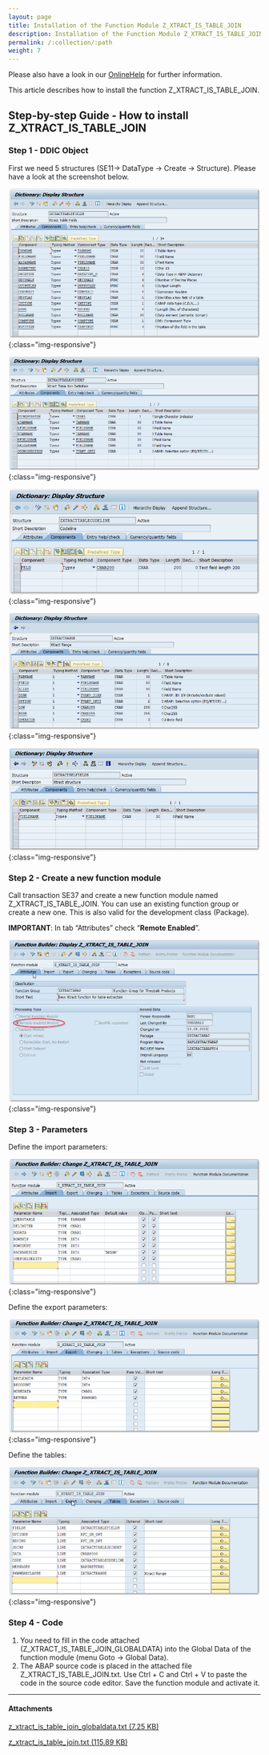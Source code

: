 ```yaml
---
layout: page
title: Installation of the Function Module Z_XTRACT_IS_TABLE_JOIN
description: Installation of the Function Module Z_XTRACT_IS_TABLE_JOIN
permalink: /:collection/:path
weight: 7
---
```


Please also have a look in our [OnlineHelp](https://help.theobald-software.com/en/) for further information.

This article describes how to install the function Z_XTRACT_IS_TABLE_JOIN.

## Step-by-step Guide - How to install Z_XTRACT_IS_TABLE_JOIN

### Step 1 - DDIC Object
First we need 5 structures (SE11-> DataType -> Create -> Structure). Please have a look at the screenshot below.

![Z_XTRACT_TABLE_JOIN_01](/img/contents/Z_XTRACT_TABLE_JOIN_01.png){:class="img-responsive"}

![Z_XTRACT_TABLE_JOIN_02](/img/contents/Z_XTRACT_TABLE_JOIN_02.png){:class="img-responsive"}

![Z_XTRACT_TABLE_JOIN_03](/img/contents/Z_XTRACT_TABLE_JOIN_03.png){:class="img-responsive"}

![Z_XTRACT_TABLE_JOIN_03_02](/img/contents/Z_XTRACT_TABLE_JOIN_03_02.png){:class="img-responsive"}

![Z_XTRACT_TABLE_JOIN_03_03](/img/contents/Z_XTRACT_TABLE_JOIN_03_03.png){:class="img-responsive"}

### Step 2 - Create a new function module

Call transaction SE37 and create a new function module named Z_XTRACT_IS_TABLE_JOIN. 
You can use an existing function group or create a new one. 
This is also valid for the development class (Package).

**IMPORTANT**: In tab “Attributes” check “**Remote Enabled**”.

![Z_XTRACT_TABLE_JOIN_04](/img/contents/Z_XTRACT_TABLE_JOIN_04.png){:class="img-responsive"}

### Step 3 - Parameters

Define the import parameters: 

![Z_XTRACT_TABLE_JOIN_05](/img/contents/Z_XTRACT_TABLE_JOIN_05.png){:class="img-responsive"}

Define the export parameters:

![Z_XTRACT_TABLE_JOIN_06](/img/contents/Z_XTRACT_TABLE_JOIN_06.png){:class="img-responsive"}

Define the tables:

![Z_XTRACT_TABLE_JOIN_07](/img/contents/Z_XTRACT_TABLE_JOIN_07.png){:class="img-responsive"}

### Step 4 - Code

1. You need to fill in the code attached (Z_XTRACT_IS_TABLE_JOIN_GLOBALDATA) into the Global Data of the function module (menu Goto -> Global Data).
2. The ABAP source code is placed in the attached file Z_XTRACT_IS_TABLE_JOIN.txt. Use Ctrl + C and Ctrl + V to paste the code in the source code editor. Save the function module and activate it.

****
#### Attachments

[z_xtract_is_table_join_globaldata.txt (7.25 KB)](/files/z_xtract_is_table_join_globaldata.txt)

[z_xtract_is_table_join.txt (115.89 KB)](/files/z_xtract_is_table_join.txt)
